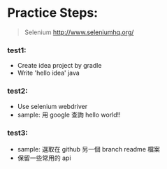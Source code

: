 # Practice Steps:

> Selenium
> http://www.seleniumhq.org/

### test1:
* Create idea project by gradle
* Write 'hello idea' java

### test2:
* Use selenium webdriver
* sample: 用 google 查詢 hello world!!

### test3:
* sample: 選取在 github 另一個 branch readme 檔案
* 保留一些常用的 api
